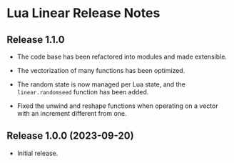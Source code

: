 # Lua Linear Release Notes


## Release 1.1.0

- The code base has been refactored into modules and made extensible.

- The vectorization of many functions has been optimized.

- The random state is now managed per Lua state, and the `linear.randomseed` function has been
added.

- Fixed the unwind and reshape functions when operating on a vector with an increment different
from one.


## Release 1.0.0 (2023-09-20)

- Initial release.
